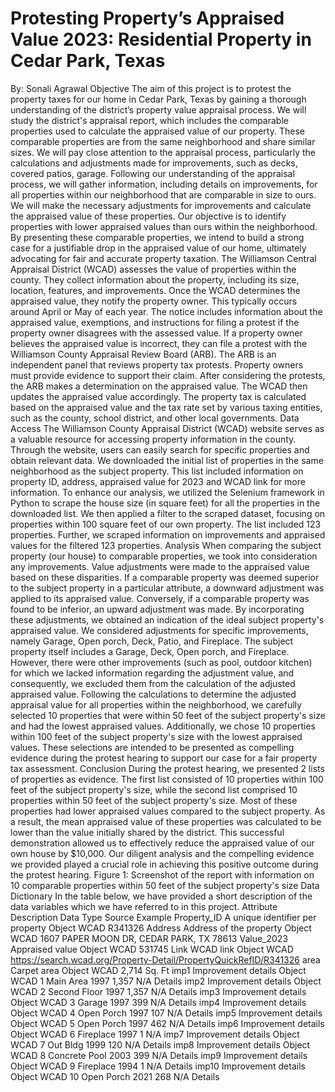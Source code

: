 # Protesting Property’s Appraised Value 2023: Residential Property in Cedar Park, Texas
By: Sonali Agrawal
Objective
The aim of this project is to protest the property taxes for our home in Cedar Park, Texas by gaining a thorough understanding of the district’s property value appraisal process. We will study the district's appraisal report, which includes the comparable properties used to calculate the appraised value of our property. These comparable properties are from the same neighborhood and share similar sizes. We will pay close attention to the appraisal process, particularly the calculations and adjustments made for improvements, such as decks, covered patios, garage. Following our understanding of the appraisal process, we will gather information, including details on improvements, for all properties within our neighborhood that are comparable in size to ours. We will make the necessary adjustments for improvements and calculate the appraised value of these properties. Our objective is to identify properties with lower appraised values than ours within the neighborhood. By presenting these comparable properties, we intend to build a strong case for a justifiable drop in the appraised value of our home, ultimately advocating for fair and accurate property taxation.
The Williamson Central Appraisal District (WCAD) assesses the value of properties within the county. They collect information about the property, including its size, location, features, and improvements. Once the WCAD determines the appraised value, they notify the property owner. This typically occurs around April or May of each year. The notice includes information about the appraised value, exemptions, and instructions for filing a protest if the property owner disagrees with the assessed value. If a property owner believes the appraised value is incorrect, they can file a protest with the Williamson County Appraisal Review Board (ARB). The ARB is an independent panel that reviews property tax protests. Property owners must provide evidence to support their claim. After considering the protests, the ARB makes a determination on the appraised value. The WCAD then updates the appraised value accordingly. The property tax is calculated based on the appraised value and the tax rate set by various taxing entities, such as the county, school district, and other local governments.
Data Access
The Williamson County Appraisal District (WCAD) website serves as a valuable resource for accessing property information in the county. Through the website, users can easily search for specific properties and obtain relevant data. We downloaded the initial list of properties in the same neighborhood as the subject property. This list included information on property ID, address, appraised value for 2023 and WCAD link for more information. To enhance our analysis, we utilized the Selenium framework in Python to scrape the house size (in square feet) for all the properties in the downloaded list. We then applied a filter to the scraped dataset, focusing on properties within 100 square feet of our own property. The list included 123 properties. Further, we scraped information on improvements and appraised values for the filtered 123 properties.
Analysis
When comparing the subject property (our house) to comparable properties, we took into consideration any improvements. Value adjustments were made to the appraised value based on these disparities. If a comparable property was deemed superior to the subject property in a particular attribute, a downward
adjustment was applied to its appraised value. Conversely, if a comparable property was found to be inferior, an upward adjustment was made. By incorporating these adjustments, we obtained an indication of the ideal subject property's appraised value.
We considered adjustments for specific improvements, namely Garage, Open porch, Deck, Patio, and Fireplace. The subject property itself includes a Garage, Deck, Open porch, and Fireplace. However, there were other improvements (such as pool, outdoor kitchen) for which we lacked information regarding the adjustment value, and consequently, we excluded them from the calculation of the adjusted appraised value.
Following the calculations to determine the adjusted appraisal value for all properties within the neighborhood, we carefully selected 10 properties that were within 50 feet of the subject property's size and had the lowest appraised values. Additionally, we chose 10 properties within 100 feet of the subject property's size with the lowest appraised values. These selections are intended to be presented as compelling evidence during the protest hearing to support our case for a fair property tax assessment.
Conclusion
During the protest hearing, we presented 2 lists of properties as evidence. The first list consisted of 10 properties within 100 feet of the subject property's size, while the second list comprised 10 properties within 50 feet of the subject property's size. Most of these properties had lower appraised values compared to the subject property. As a result, the mean appraised value of these properties was calculated to be lower than the value initially shared by the district.
This successful demonstration allowed us to effectively reduce the appraised value of our own house by $10,000. Our diligent analysis and the compelling evidence we provided played a crucial role in achieving this positive outcome during the protest hearing.
Figure 1: Screenshot of the report with information on 10 comparable properties within 50 feet of the subject property's size
Data Dictionary
In the table below, we have provided a short description of the data variables which we have referred to in this project.
Attribute Description Data Type Source Example Property_ID A unique identifier per property Object WCAD R341326 Address Address of the property Object WCAD 1607 PAPER MOON DR, CEDAR PARK, TX 78613 Value_2023 Appraised value Object WCAD 531745 Link WCAD link Object WCAD https://search.wcad.org/Property-Detail/PropertyQuickRefID/R341326 area Carpet area Object WCAD 2,714 Sq. Ft imp1 Improvement details Object WCAD 1 Main Area 1997 1,357 N/A Details imp2 Improvement details Object WCAD 2 Second Floor 1997 1,357 N/A Details imp3 Improvement details Object WCAD 3 Garage 1997 399 N/A Details imp4 Improvement details Object WCAD 4 Open Porch 1997 107 N/A Details imp5 Improvement details Object WCAD 5 Open Porch 1997 462 N/A Details imp6 Improvement details Object WCAD 6 Fireplace 1997 1 N/A imp7 Improvement details Object WCAD 7 Out Bldg 1999 120 N/A Details imp8 Improvement details Object WCAD 8 Concrete Pool 2003 399 N/A Details imp9 Improvement details Object WCAD 9 Fireplace 1994 1 N/A Details imp10 Improvement details Object WCAD 10 Open Porch 2021 268 N/A Details
